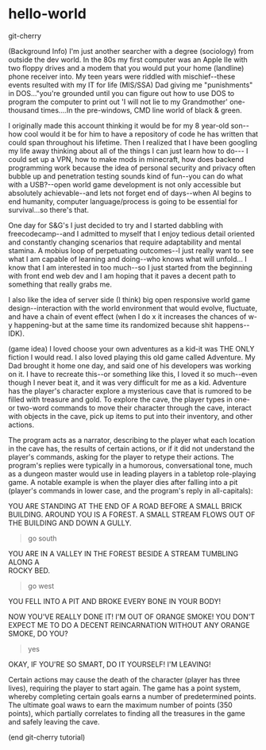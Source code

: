 # hello-world
git-cherry 


(Background Info)
I'm just another searcher with a degree (sociology) from outside the dev world. In the 80s my first computer was an Apple IIe with two floppy drives and a modem that you would put your home (landline) phone receiver into. My teen years were riddled with mischief--these events resulted  with my IT for life (MIS/SSA) Dad giving me "punishments" in DOS..."you're grounded until you can figure out how to use DOS to program the computer to print out 'I will not lie to my Grandmother' one-thousand times....In the pre-windows, CMD line world of black & green.

I originally made this account thinking it would be for my 8 year-old son--how cool would it be for him to have a repository of code he has written that could span throughout his lifetime. Then I realized that I have been googling my life away thinking about all of the things I can just learn how to do--- I could set up a VPN, how to make mods in minecraft, how does backend programming work because the idea of personal security and privacy often bubble up and penetration testing sounds kind of fun--you can do what with a USB?--open world game development is not only accessible but absolutely achievable--and lets not forget end of days--when AI begins to end humanity, computer language/process is going to be essential for survival...so there's that.  

One day for S&G's I just decided to try and I started dabbling with freecodecamp--and I admitted to myself that I enjoy tedious detail oriented and constantly changing scenarios that require adaptability and mental stamina.  A mobius loop of perpetuating outcomes--I just really want to see what I am capable of learning and doing--who knows what will unfold... I know that I am interested in too much--so I just started from the beginning with front end web dev and I am hoping that it paves a decent path to something that really grabs me.

I also like the idea of server side (I think) big open responsive world game design--interaction with the world environment that would evolve, fluctuate, and have a chain of event effect (when I do x it increases the chances of w-y happening-but at the same time its randomized because shit happens--IDK). 

(game idea)
I loved choose your own adventures as a kid-it was THE ONLY fiction I would read. I also loved playing this old game called Adventure. My Dad brought it home one day, and said one of his developers was working on it. I have to recreate this--or something like this, I loved it so much--even though I never beat it, and it was very difficult for me as a kid.
Adventure has the player's character explore a mysterious cave that is rumored to be filled with treasure and gold. To explore the cave, the player types in one- or two-word commands to move their character through the cave, interact with objects in the cave, pick up items to put into their inventory, and other actions. 

The program acts as a narrator, describing to the player what each location in the cave has, the results of certain actions, or if it did not understand the player's commands, asking for the player to retype their actions. The program's replies were typically in a humorous, conversational tone, much as a dungeon master would use in leading players in a tabletop role-playing game. A notable example is when the player dies after falling into a pit (player's commands in lower case, and the program's reply in all-capitals):

YOU ARE STANDING AT THE END OF A ROAD BEFORE A SMALL BRICK BUILDING.
AROUND YOU IS A FOREST.  A SMALL STREAM FLOWS OUT OF THE BUILDING AND
DOWN A GULLY.

>go south

YOU ARE IN A VALLEY IN THE FOREST BESIDE A STREAM TUMBLING ALONG A    
ROCKY BED.


>go west

YOU FELL INTO A PIT AND BROKE EVERY BONE IN YOUR BODY!

NOW YOU'VE REALLY DONE IT!  I'M OUT OF ORANGE SMOKE!  YOU DON'T EXPECT
ME TO DO A DECENT REINCARNATION WITHOUT ANY ORANGE SMOKE, DO YOU?

>yes

OKAY, IF YOU'RE SO SMART, DO IT YOURSELF!  I'M LEAVING!

Certain actions may cause the death of the character (player has three lives), requiring the player to start again. The game has a point system, whereby completing certain goals earns a number of predetermined points. The ultimate goal waws to earn the maximum number of points (350 points), which partially correlates to finding all the treasures in the game and safely leaving the cave.


(end git-cherry tutorial)
 









